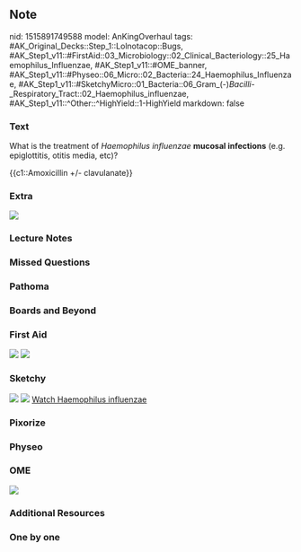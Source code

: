 ## Note
nid: 1515891749588
model: AnKingOverhaul
tags: #AK_Original_Decks::Step_1::Lolnotacop::Bugs, #AK_Step1_v11::#FirstAid::03_Microbiology::02_Clinical_Bacteriology::25_Haemophilus_Influenzae, #AK_Step1_v11::#OME_banner, #AK_Step1_v11::#Physeo::06_Micro::02_Bacteria::24_Haemophilus_Influenzae, #AK_Step1_v11::#SketchyMicro::01_Bacteria::06_Gram_(-)_Bacilli_-_Respiratory_Tract::02_Haemophilus_influenzae, #AK_Step1_v11::^Other::^HighYield::1-HighYield
markdown: false

### Text
What is the treatment of <i>Haemophilus influenzae</i> <b>mucosal
infections</b> (e.g. epiglottitis, otitis media, etc)?
<div>
  {{c1::Amoxicillin +/- clavulanate}}
</div>

### Extra
<div><img src="paste-71219147702595.jpg"></div>

### Lecture Notes


### Missed Questions


### Pathoma


### Boards and Beyond


### First Aid
<img src="tmpvjy62n2h.png"> <img src="tmpvi6u8gb5.png">

### Sketchy
<img src="paste-131035157233667.jpg"> <img src=
"Screen%20Shot%202019-10-15%20at%208.46.59%20AM.png"> <a href=
"https://dashboard.sketchy.com/study/medical/courses/medical-microbiology/units/medical-microbiology-bacteria/videos/medical-microbiology-bacteria-gram-negative-bacilli-respiratory-tract-haemophilus-influenzae?utm_source=anki&utm_medium=partnership&utm_campaign=february_update&utm_content=medical">
Watch Haemophilus influenzae</a>

### Pixorize


### Physeo


### OME
<div class="ome-widget">
  <a href="https://onlinemeded.org?ref=anki"><img src=
  "_OME_AnkiFlashcards_General_7.png"></a>
</div>

### Additional Resources


### One by one

